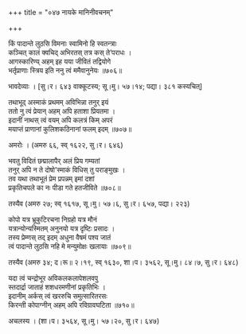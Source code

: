 +++
title = "०४७ नायके मानिनीवचनम्"

+++


किं पादान्ते लुठसि विमनाः स्वामिनो हि स्वतन्त्राः   
कञ्चित् कालं क्वचिद् अभिरतस् तत्र कस् ते’पराधः ।  
आगस्कारिण्य् अहम् इह यया जीवितं तद्वियोगे  
भर्तृप्राणाः स्त्रिय इति ननु त्वं ममैवानुनेयः ॥७०६॥  


भावदेव्याः । [सु।र। ६४३ वाक्कूटस्य; सू।मु। ५७।१४; पद्या। ३८१ कस्यचित्]  


तथाभूद् अस्माकं प्रथमम् अविभिन्ना तनुर् इयं  
ततो नु त्वं प्रेयान् अहम् अपि हताशा प्रियतमा ।  
इदानीं नाथस् त्वं वयम् अपि कलत्रं किम् अपरं  
मयाप्तं प्राणानां कुलिशकठिनानां फलम् इदम् ॥७०७॥  


अमरोः । (अमरु ६६, स्व् १६२२, सु।र। ६४६)  


भवतु विदितं छद्मालापैर् अलं प्रिय गम्यतां  
तनुर् अपि न ते दोषो’स्माकं विधिस् तु पराङ्मुखः ।  
तव यथा तथाभूतं प्रेम प्रपन्नम् इमां दशां  
प्रकृतिचपले का नः पीडा गते हतजीविते ॥७०८॥  


तस्यैव (अमरु २७; स्व् १६१७, सू।मु। ५७।६, सु।र। ६५७, पद्या। २२३)  


कोपो यत्र भ्रूकुटिरचना निग्रहो यत्र मौनं   
यत्रान्योन्यस्मितम् अनुनयो यत्र दृष्टिः प्रसादः ।  
तस्य प्रेम्णस् तद् इदम् अधुना वैषमं पश्य जातं  
त्वं पादान्ते लुठसि नहि मे मन्युमोक्षः खलायाः ॥७०९॥  


तस्यैव (अमरु ३४; द।रू॥ २।१९, स्व् १६३०, शा।प। ३५६२, सू।मु। ८४।७, सु।र। ६४८)  


यदा त्वं चन्द्रोभूर अविकलकलापेशलवपु  
स्तदार्द्रा जाताहं शशधरमणीनां प्रकृतिभिः ।  
इदानीम् अर्कस् त्वं खररुचि समुत्सारितरसः   
किरन्ती कोपाग्नीन् अहम् अपि रविग्रावघटिता ॥७१०॥  


अचलस्य । (शा।प। ३५६४, सू।मु। ५७।२०, सु।र। ६४७)  

